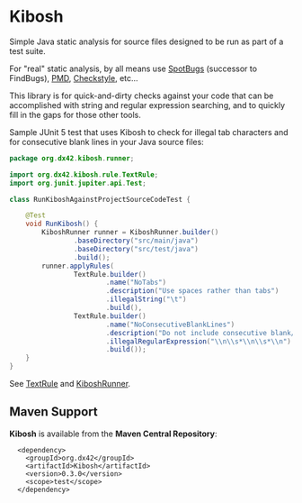 # Kibosh
Simple Java static analysis for source files designed to be run as part of a test suite.

For "real" static analysis, by all means use [SpotBugs](https://spotbugs.github.io/) (successor to FindBugs), [PMD](https://pmd.github.io/), [Checkstyle](https://checkstyle.sourceforge.io/), etc...

This library is for quick-and-dirty checks against your code that can be accomplished with string and regular expression searching, and to quickly fill in the gaps for those other tools.

Sample JUnit 5 test that uses Kibosh to check for illegal tab characters and for consecutive blank lines in your Java source files:

```java
package org.dx42.kibosh.runner;

import org.dx42.kibosh.rule.TextRule;
import org.junit.jupiter.api.Test;

class RunKiboshAgainstProjectSourceCodeTest {

    @Test
    void RunKibosh() {
        KiboshRunner runner = KiboshRunner.builder()
                .baseDirectory("src/main/java")
                .baseDirectory("src/test/java")
                .build();
        runner.applyRules(
                TextRule.builder()
                        .name("NoTabs")
                        .description("Use spaces rather than tabs")
                        .illegalString("\t")
                        .build(),
                TextRule.builder()
                        .name("NoConsecutiveBlankLines")
                        .description("Do not include consecutive blank/empty lines")
                        .illegalRegularExpression("\\n\\s*\\n\\s*\\n")
                        .build());
    }
}
```

See [TextRule](docs/TextRule.md) and [KiboshRunner](docs/KiboshRunner.md).

## Maven Support

**Kibosh** is available from the **Maven Central Repository**:

```
  <dependency>
    <groupId>org.dx42</groupId>
    <artifactId>Kibosh</artifactId>
    <version>0.3.0</version>
    <scope>test</scope>
  </dependency>
```

